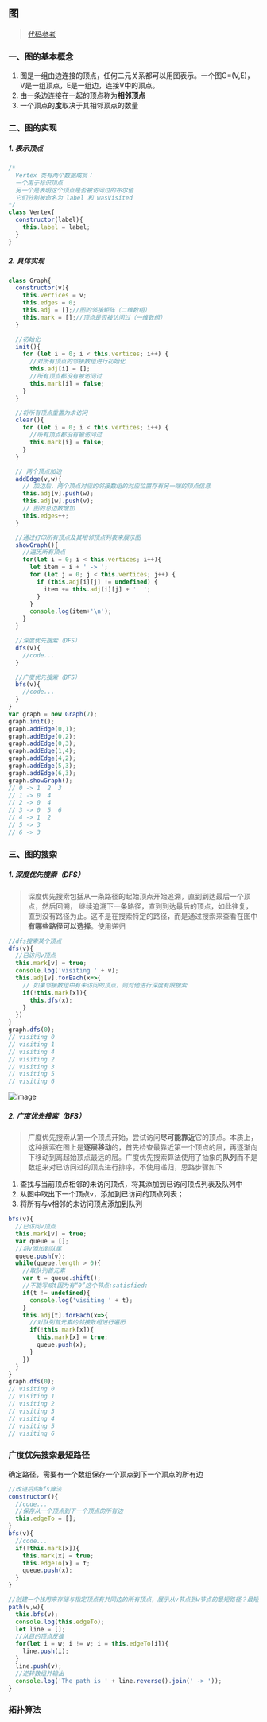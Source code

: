<!-- Graph.md -->
## 图
> [代码参考](https://github.com/AddJunZ/Front-End/blob/master/DataStructure/code/graph.js)
### 一、图的基本概念

1. 图是一组由边连接的顶点，任何二元关系都可以用图表示。一个图G=(V,E)，V是一组顶点，E是一组边，连接V中的顶点。
2. 由一条边连接在一起的顶点称为**相邻顶点**
3. 一个顶点的**度**取决于其相邻顶点的数量

### 二、图的实现
##### 1. 表示顶点
```js
/*
  Vertex 类有两个数据成员：
  一个用于标识顶点
  另一个是表明这个顶点是否被访问过的布尔值
  它们分别被命名为 label 和 wasVisited
*/
class Vertex{
  constructor(label){
    this.label = label;
  }
}
```
##### 2. 具体实现
```js
class Graph{
  constructor(v){
    this.vertices = v;
    this.edges = 0;
    this.adj = [];//图的邻接矩阵（二维数组）
    this.mark = [];//顶点是否被访问过（一维数组）
  }

  //初始化
  init(){
    for (let i = 0; i < this.vertices; i++) {
      //对所有顶点的邻接数组进行初始化
      this.adj[i] = [];
      //所有顶点都没有被访问过
      this.mark[i] = false;
    }
  }

  //将所有顶点重置为未访问
  clear(){
    for (let i = 0; i < this.vertices; i++) {
      //所有顶点都没有被访问过
      this.mark[i] = false;
    }
  }

  // 两个顶点加边
  addEdge(v,w){
    // 加边后，两个顶点对应的邻接数组的对应位置存有另一端的顶点信息
    this.adj[v].push(w);
    this.adj[w].push(v);
    // 图的总边数增加
    this.edges++;
  }

  //通过打印所有顶点及其相邻顶点列表来展示图
  showGraph(){
    //遍历所有顶点
    for(let i = 0; i < this.vertices; i++){
      let item = i + ' -> ';
      for (let j = 0; j < this.vertices; j++) {
        if (this.adj[i][j] != undefined) {
          item += this.adj[i][j] + '  ';
        }
      }
      console.log(item+'\n');
    }
  }

  //深度优先搜索（DFS）
  dfs(v){
    //code...
  }

  //广度优先搜索（BFS）
  bfs(v){
    //code...
  }
}
var graph = new Graph(7);
graph.init();
graph.addEdge(0,1);
graph.addEdge(0,2);
graph.addEdge(0,3);
graph.addEdge(1,4);
graph.addEdge(4,2);
graph.addEdge(5,3);
graph.addEdge(6,3);
graph.showGraph();
// 0 -> 1  2  3
// 1 -> 0  4
// 2 -> 0  4
// 3 -> 0  5  6
// 4 -> 1  2
// 5 -> 3
// 6 -> 3
```
### 三、图的搜索
##### 1. 深度优先搜索（DFS）
> 深度优先搜索包括从一条路径的起始顶点开始追溯，直到到达最后一个顶点，然后回溯， 继续追溯下一条路径，直到到达最后的顶点，如此往复，直到没有路径为止。这不是在搜索特定的路径，而是通过搜索来查看在图中**有哪些路径可以选择**。使用递归
```js
//dfs搜索某个顶点
dfs(v){
  //已访问v顶点
  this.mark[v] = true;
  console.log('visiting ' + v);
  this.adj[v].forEach(x=>{
    // 如果邻接数组中有未访问的顶点，则对他进行深度有限搜索
    if(!this.mark[x]){
      this.dfs(x);
    }
  })
}
graph.dfs(0);
// visiting 0
// visiting 1
// visiting 4
// visiting 2
// visiting 3
// visiting 5
// visiting 6
```
![image](https://github.com/AddJunZ/Front-End/blob/master/img/graph1.png)

##### 2. 广度优先搜索（BFS）
> 广度优先搜索从第一个顶点开始，尝试访问**尽可能靠近**它的顶点。本质上，这种搜索在图上是**逐层移动**的，首先检查最靠近第一个顶点的层，再逐渐向下移动到离起始顶点最远的层。广度优先搜索算法使用了抽象的**队列**而不是数组来对已访问过的顶点进行排序，不使用递归，思路步骤如下
1. 查找与当前顶点相邻的未访问顶点，将其添加到已访问顶点列表及队列中
2. 从图中取出下一个顶点v，添加到已访问的顶点列表；
3. 将所有与v相邻的未访问顶点添加到队列
```js
bfs(v){
  //已访问v顶点
  this.mark[v] = true;
  var queue = [];
  //将v添加到队尾
  queue.push(v);
  while(queue.length > 0){
    //取队列首元素
    var t = queue.shift();
    //不能写成t因为有“0”这个节点:satisfied:
    if(t != undefined){
      console.log('visiting ' + t);
    }
    this.adj[t].forEach(x=>{
      //对队列首元素的邻接数组进行遍历
      if(!this.mark[x]){
        this.mark[x] = true;
        queue.push(x);
      }
    })
  }
}
graph.dfs(0);
// visiting 0
// visiting 1
// visiting 2
// visiting 3
// visiting 4
// visiting 5
// visiting 6
```

### 广度优先搜索最短路径
确定路径，需要有一个数组保存一个顶点到下一个顶点的所有边
```js
//改进后的bfs算法
constructor(){
  //code...
  //保存从一个顶点到下一个顶点的所有边
  this.edgeTo = [];
}
bfs(v){
  //code...
  if(!this.mark[x]){
    this.mark[x] = true;
    this.edgeTo[x] = t;
    queue.push(x);
  }
}

//创建一个栈用来存储与指定顶点有共同边的所有顶点，展示从v节点到w节点的最短路径？最短？
path(v,w){
  this.bfs(v);
  console.log(this.edgeTo);
  let line = [];
  //从目的顶点反推
  for(let i = w; i != v; i = this.edgeTo[i]){
    line.push(i);
  }
  line.push(v);
  //逆转数组并输出
  console.log('The path is ' + line.reverse().join(' -> '));
}
```

### 拓扑算法
```js

```
